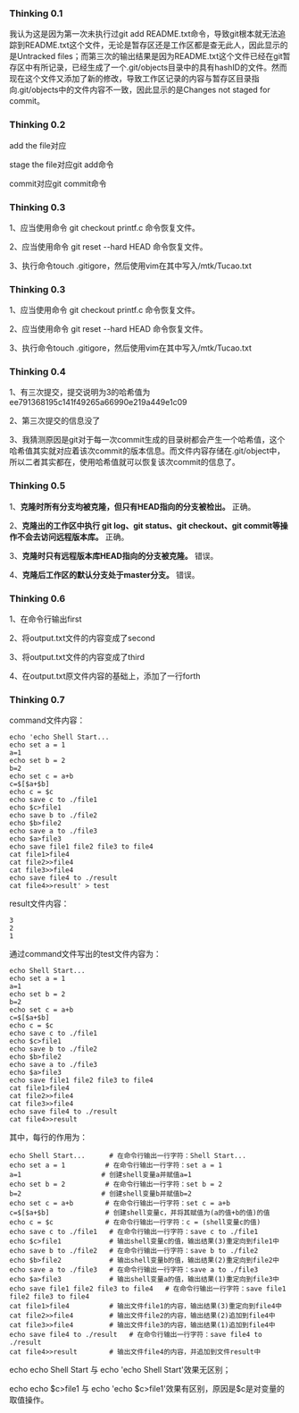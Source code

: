 ### Thinking 0.1 

我认为这是因为第一次未执行过git add README.txt命令，导致git根本就无法追踪到README.txt这个文件，无论是暂存区还是工作区都是查无此人，因此显示的是Untracked files；而第三次的输出结果是因为README.txt这个文件已经在git暂存区中有所记录，已经生成了一个.git/objects目录中的具有hashID的文件。然而现在这个文件又添加了新的修改，导致工作区记录的内容与暂存区目录指向.git/objects中的文件内容不一致，因此显示的是Changes not staged for commit。

### Thinking 0.2

add the file对应

stage the file对应git add命令

commit对应git commit命令

### Thinking 0.3

1、应当使用命令 git checkout printf.c 命令恢复文件。

2、应当使用命令 git reset --hard HEAD 命令恢复文件。

3、执行命令touch .gitigore，然后使用vim在其中写入/mtk/Tucao.txt

### Thinking 0.3

1、应当使用命令 git checkout printf.c 命令恢复文件。

2、应当使用命令 git reset --hard HEAD 命令恢复文件。

3、执行命令touch .gitigore，然后使用vim在其中写入/mtk/Tucao.txt

### Thinking 0.4

1、有三次提交，提交说明为3的哈希值为ee791368195c141f49265a66990e219a449e1c09

2、第三次提交的信息没了

3、我猜测原因是git对于每一次commit生成的目录树都会产生一个哈希值，这个哈希值其实就对应着该次commit的版本信息。而文件内容存储在.git/object中，所以二者其实都在，使用哈希值就可以恢复该次commit的信息了。

### Thinking 0.5

1、**克隆时所有分支均被克隆，但只有HEAD指向的分支被检出。** 正确。

2、**克隆出的工作区中执行 git log、git status、git checkout、git commit等操作不会去访问远程版本库。** 正确。

3、**克隆时只有远程版本库HEAD指向的分支被克隆。** 错误。

4、**克隆后工作区的默认分支处于master分支。** 错误。

### Thinking 0.6

1、在命令行输出first

2、将output.txt文件的内容变成了second

3、将output.txt文件的内容变成了third

4、在output.txt原文件内容的基础上，添加了一行forth

### Thinking 0.7

command文件内容：

```shell
echo 'echo Shell Start...
echo set a = 1
a=1
echo set b = 2
b=2
echo set c = a+b
c=$[$a+$b]
echo c = $c
echo save c to ./file1
echo $c>file1
echo save b to ./file2
echo $b>file2
echo save a to ./file3
echo $a>file3
echo save file1 file2 file3 to file4
cat file1>file4
cat file2>>file4
cat file3>>file4
echo save file4 to ./result
cat file4>>result' > test
```

result文件内容：

```
3
2
1
```

通过command文件写出的test文件内容为：

```shell
echo Shell Start...
echo set a = 1
a=1
echo set b = 2
b=2
echo set c = a+b
c=$[$a+$b]
echo c = $c
echo save c to ./file1
echo $c>file1
echo save b to ./file2
echo $b>file2
echo save a to ./file3
echo $a>file3
echo save file1 file2 file3 to file4
cat file1>file4
cat file2>>file4
cat file3>>file4
echo save file4 to ./result
cat file4>>result
```

其中，每行的作用为：

```shell
echo Shell Start...      # 在命令行输出一行字符：Shell Start...
echo set a = 1			# 在命令行输出一行字符：set a = 1
a=1					   # 创建shell变量a并赋值a=1
echo set b = 2			# 在命令行输出一行字符：set b = 2
b=2					   # 创建shell变量b并赋值b=2
echo set c = a+b		# 在命令行输出一行字符：set c = a+b
c=$[$a+$b]			    # 创建shell变量c，并将其赋值为(a的值+b的值)的值
echo c = $c			    # 在命令行输出一行字符：c = (shell变量c的值)
echo save c to ./file1	 # 在命令行输出一行字符：save c to ./file1
echo $c>file1            # 输出shell变量c的值，输出结果(3)重定向到file1中
echo save b to ./file2   # 在命令行输出一行字符：save b to ./file2
echo $b>file2            # 输出shell变量b的值，输出结果(2)重定向到file2中
echo save a to ./file3   # 在命令行输出一行字符：save a to ./file3
echo $a>file3            # 输出shell变量a的值，输出结果(1)重定向到file3中
echo save file1 file2 file3 to file4   # 在命令行输出一行字符：save file1 file2 file3 to file4
cat file1>file4          # 输出文件file1的内容，输出结果(3)重定向到file4中
cat file2>>file4         # 输出文件file2的内容，输出结果(2)追加到file4中
cat file3>>file4         # 输出文件file3的内容，输出结果(1)追加到file4中
echo save file4 to ./result   # 在命令行输出一行字符：save file4 to ./result
cat file4>>result        # 输出文件file4的内容，并追加到文件result中
```

echo echo Shell Start 与 echo 'echo Shell Start'效果无区别；

echo echo \$c>file1 与 echo 'echo \$c>file1'效果有区别，原因是$c是对变量的取值操作。